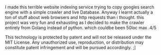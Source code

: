 I made this terrible website indexing service trying to copy googles search engine with a simple crawler and live Database. Anyway I learnt actually a ton of stuff about web browsers and http requests than i thought. this project was very fun and exhausting as I decided to make the crawler entirely from Golang instead of python. which couldbe been 50loc max .4/5

This technology is protected by patent and will not be released under the MIT License. Any unauthorized use, reproduction, or distribution may constitute patent infringement and will be pursued accordingly.
;]
